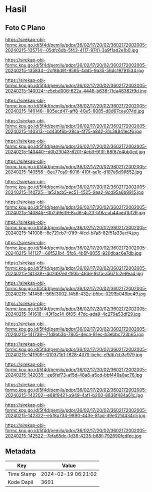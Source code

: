 # Hasil

## Foto C Plano

https://sirekap-obj-formc.kpu.go.id/5f4d/pemilu/pdpr/36/02/17/20/02/3602172002005-20240215-135714--05dfc6db-5f43-4117-9741-3a9f1ad2e1b0.jpg

https://sirekap-obj-formc.kpu.go.id/5f4d/pemilu/pdpr/36/02/17/20/02/3602172002005-20240215-135834--2cf86d91-9595-4dd5-9a35-56dc19791534.jpg

https://sirekap-obj-formc.kpu.go.id/5f4d/pemilu/pdpr/36/02/17/20/02/3602172002005-20240215-140024--e5ebd006-622a-4448-b636-7fea48382f9d.jpg

https://sirekap-obj-formc.kpu.go.id/5f4d/pemilu/pdpr/36/02/17/20/02/3602172002005-20240215-140148--805ecd47-aff8-40e5-8085-d8d67cee074d.jpg

https://sirekap-obj-formc.kpu.go.id/5f4d/pemilu/pdpr/36/02/17/20/02/3602172002005-20240215-140313--cd43bf6b-28ca-4f75-a8d2-31c38841ecf6.jpg

https://sirekap-obj-formc.kpu.go.id/5f4d/pemilu/pdpr/36/02/17/20/02/3602172002005-20240215-140440--d0b23043-6201-4eb3-9f3f-88f87e4bb0ed.jpg

https://sirekap-obj-formc.kpu.go.id/5f4d/pemilu/pdpr/36/02/17/20/02/3602172002005-20240215-140556--8ee77ca9-6016-410f-ae1c-d187e6d98652.jpg

https://sirekap-obj-formc.kpu.go.id/5f4d/pemilu/pdpr/36/02/17/20/02/3602172002005-20240215-140725--1a52acb5-ec51-4525-9aa2-9cd95a6b9915.jpg

https://sirekap-obj-formc.kpu.go.id/5f4d/pemilu/pdpr/36/02/17/20/02/3602172002005-20240215-140845--0b2d9e39-8cd8-4c23-bf8a-ab44aed1b129.jpg

https://sirekap-obj-formc.kpu.go.id/5f4d/pemilu/pdpr/36/02/17/20/02/3602172002005-20240215-141008--8c721eb7-01f9-4fcd-b7a8-82f51a33acf4.jpg

https://sirekap-obj-formc.kpu.go.id/5f4d/pemilu/pdpr/36/02/17/20/02/3602172002005-20240215-141127--68f521b4-5fc6-4b5f-8055-920dbac6e7db.jpg

https://sirekap-obj-formc.kpu.go.id/5f4d/pemilu/pdpr/36/02/17/20/02/3602172002005-20240215-141338--4d2d97ed-f93b-463e-9cfa-a5671c2e9ead.jpg

https://sirekap-obj-formc.kpu.go.id/5f4d/pemilu/pdpr/36/02/17/20/02/3602172002005-20240215-141458--565f3002-f456-432e-b5bc-0293b049bc49.jpg

https://sirekap-obj-formc.kpu.go.id/5f4d/pemilu/pdpr/36/02/17/20/02/3602172002005-20240215-141618--43f1bc14-6f05-47dc-ada9-4c279e53df29.jpg

https://sirekap-obj-formc.kpu.go.id/5f4d/pemilu/pdpr/36/02/17/20/02/3602172002005-20240215-141738--71d9ab3b-7805-4eca-81ec-b3ebbc723b65.jpg

https://sirekap-obj-formc.kpu.go.id/5f4d/pemilu/pdpr/36/02/17/20/02/3602172002005-20240215-141909--010371b1-f628-4079-be5c-e9db7cb3c979.jpg

https://sirekap-obj-formc.kpu.go.id/5f4d/pemilu/pdpr/36/02/17/20/02/3602172002005-20240215-142035--ee6fef73-af5d-48a8-a5cd-bbf448a0ac76.jpg

https://sirekap-obj-formc.kpu.go.id/5f4d/pemilu/pdpr/36/02/17/20/02/3602172002005-20240215-142202--e88f9421-a949-4af1-b200-8838f484a61c.jpg

https://sirekap-obj-formc.kpu.go.id/5f4d/pemilu/pdpr/36/02/17/20/02/3602172002005-20240215-142322--e5f8a734-9890-443e-81ad-d9e021d434c5.jpg

https://sirekap-obj-formc.kpu.go.id/5f4d/pemilu/pdpr/36/02/17/20/02/3602172002005-20240215-142522--7efa65dc-1d36-4235-b68f-792690fcdfec.jpg


## Metadata

| Key        | Value               |
| ---------- | ------------------- |
| Time Stamp | 2024-02-19 06:21:02 |
| Kode Dapil | 3601                |



